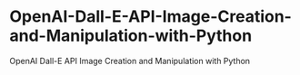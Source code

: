 # OpenAI-Dall-E-API-Image-Creation-and-Manipulation-with-Python
OpenAI Dall-E API Image Creation and Manipulation with Python
